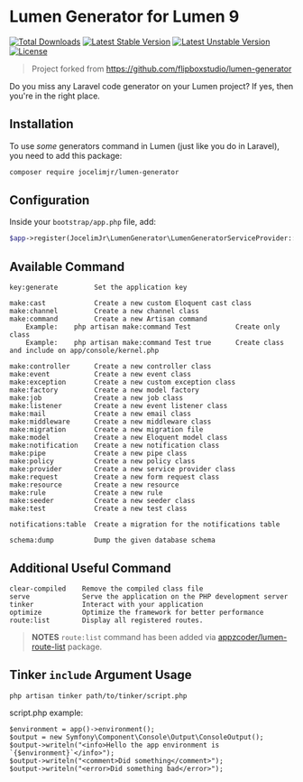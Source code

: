 # Lumen Generator for Lumen 9

[![Total Downloads](https://poser.pugx.org/jocelimjr/lumen-generator/d/total.svg)](https://packagist.org/packages/jocelimjr/lumen-generator)
[![Latest Stable Version](https://poser.pugx.org/jocelimjr/lumen-generator/v/stable.svg)](https://packagist.org/packages/jocelimjr/lumen-generator)
[![Latest Unstable Version](https://poser.pugx.org/jocelimjr/lumen-generator/v/unstable.svg)](https://packagist.org/packages/jocelimjr/lumen-generator)
[![License](https://poser.pugx.org/jocelimjr/lumen-generator/license.svg)](https://packagist.org/packages/jocelimjr/lumen-generator)

> Project forked from https://github.com/flipboxstudio/lumen-generator

Do you miss any Laravel code generator on your Lumen project?
If yes, then you're in the right place.

## Installation

To use _some_ generators command in Lumen (just like you do in Laravel), you need to add this package:

```sh
composer require jocelimjr/lumen-generator
```

## Configuration

Inside your `bootstrap/app.php` file, add:

```php
$app->register(JocelimJr\LumenGenerator\LumenGeneratorServiceProvider::class);
```

## Available Command

```
key:generate         Set the application key

make:cast            Create a new custom Eloquent cast class
make:channel         Create a new channel class
make:command         Create a new Artisan command
    Example:    php artisan make:command Test           Create only class
    Example:    php artisan make:command Test true      Create class and include on app/console/kernel.php

make:controller      Create a new controller class
make:event           Create a new event class
make:exception       Create a new custom exception class
make:factory         Create a new model factory
make:job             Create a new job class
make:listener        Create a new event listener class
make:mail            Create a new email class
make:middleware      Create a new middleware class
make:migration       Create a new migration file
make:model           Create a new Eloquent model class
make:notification    Create a new notification class
make:pipe            Create a new pipe class
make:policy          Create a new policy class
make:provider        Create a new service provider class
make:request         Create a new form request class
make:resource        Create a new resource
make:rule            Create a new rule
make:seeder          Create a new seeder class
make:test            Create a new test class

notifications:table  Create a migration for the notifications table

schema:dump          Dump the given database schema
```

## Additional Useful Command

```
clear-compiled    Remove the compiled class file
serve             Serve the application on the PHP development server
tinker            Interact with your application
optimize          Optimize the framework for better performance
route:list        Display all registered routes.
```

> **NOTES** `route:list` command has been added via [appzcoder/lumen-route-list](https://github.com/appzcoder/lumen-route-list) package.

## Tinker `include` Argument Usage

`php artisan tinker path/to/tinker/script.php`

script.php example:
```
$environment = app()->environment();
$output = new Symfony\Component\Console\Output\ConsoleOutput();
$output->writeln("<info>Hello the app environment is `{$environment}`</info>");
$output->writeln("<comment>Did something</comment>");
$output->writeln("<error>Did something bad</error>");
```
